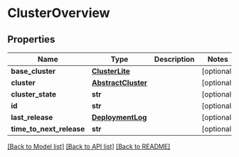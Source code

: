 # ClusterOverview

## Properties
Name | Type | Description | Notes
------------ | ------------- | ------------- | -------------
**base_cluster** | [**ClusterLite**](ClusterLite.md) |  | [optional] 
**cluster** | [**AbstractCluster**](AbstractCluster.md) |  | [optional] 
**cluster_state** | **str** |  | [optional] 
**id** | **str** |  | [optional] 
**last_release** | [**DeploymentLog**](DeploymentLog.md) |  | [optional] 
**time_to_next_release** | **str** |  | [optional] 

[[Back to Model list]](../README.md#documentation-for-models) [[Back to API list]](../README.md#documentation-for-api-endpoints) [[Back to README]](../README.md)


